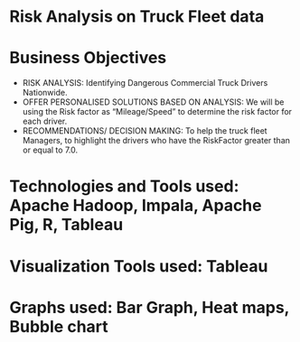 # Risk Analysis on Truck Fleet data

<h1>Business Objectives</h1>
<ul>
  <li>RISK ANALYSIS: Identifying Dangerous Commercial Truck Drivers Nationwide.</li>
  <li>OFFER PERSONALISED SOLUTIONS BASED ON ANALYSIS: We will be using the Risk factor as “Mileage/Speed” to determine the risk factor for each driver.</li>
  <li>RECOMMENDATIONS/ DECISION MAKING: To help the truck fleet Managers, to highlight the drivers who have the RiskFactor greater than or equal to 7.0.</li>
</ul>

<h1>Technologies and Tools used: Apache Hadoop, Impala, Apache Pig, R, Tableau</h1>
<h1>Visualization Tools used: Tableau</h1>
<h1>Graphs used: Bar Graph, Heat maps, Bubble chart</h1>
